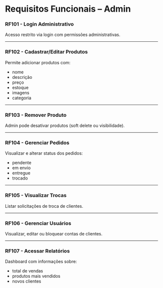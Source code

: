 # Requisitos Funcionais – Admin

### RF101 - Login Administrativo
Acesso restrito via login com permissões administrativas.

---

### RF102 - Cadastrar/Editar Produtos
Permite adicionar produtos com:
- nome
- descrição
- preço
- estoque
- imagens
- categoria

---

### RF103 - Remover Produto
Admin pode desativar produtos (soft delete ou visibilidade).

---

### RF104 - Gerenciar Pedidos
Visualizar e alterar status dos pedidos:
- pendente
- em envio
- entregue
- trocado

---

### RF105 - Visualizar Trocas
Listar solicitações de troca de clientes.

---

### RF106 - Gerenciar Usuários
Visualizar, editar ou bloquear contas de clientes.

---

### RF107 - Acessar Relatórios
Dashboard com informações sobre:
- total de vendas
- produtos mais vendidos
- novos clientes
